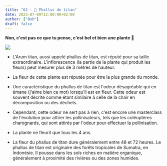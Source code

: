 ```yaml
---
title: "62 - 🌺 Phallus de titan"
date: 2023-07-09T12:00:00+02:00
author: ["Bob"]
draft: false
---
```


**Non, c'est pas ce que tu pense, c'est bel et bien une plante 🌺**

![](/img/62.jpg)

- L'Arum titan, aussi appelé phallus de titan, est réputé pour sa taille extraordinaire. L'inflorescence (la partie de la plante qui produit les fleurs) peut mesurer plus de 3 mètres de hauteur.

- La fleur de cette plante est réputée pour être la plus grande du monde.

- Une caractéristique du phallus de titan est l'odeur désagréable qui en émane (j'aime bien ce mot) lorsqu'il est en fleur. Cette odeur est souvent décrite comme étant similaire à celle de la chair en décomposition ou des déchets.

- Cependant, cette odeur ne sert pas à rien, c'est encore une masterclass de l'évolution pour attirer les pollinisateurs, tels que les coléoptères charognards, qui sont attirés par l'odeur pour effectuer la pollinisation.

- La plante ne fleurit que tous les 4 ans.

- La fleur du phallus de titan dure généralement entre 48 et 72 heures. Le phallus de titan est originaire des forêts tropicales de Sumatra, en Indonésie. Il pousse dans les sols riches en matière organique, généralement à proximité des rivières ou des zones humides.
